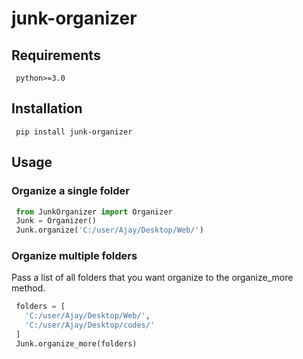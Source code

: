 # junk-organizer

## Requirements
```
 python>=3.0
```

## Installation
```
 pip install junk-organizer
```

## Usage

### Organize a single folder
```python
 from JunkOrganizer import Organizer
 Junk = Organizer()
 Junk.organize('C:/user/Ajay/Desktop/Web/')
```
### Organize multiple folders
Pass a list of all folders that you want organize to the organize_more method. 

```python
 folders = [
   'C:/user/Ajay/Desktop/Web/', 
   'C:/user/Ajay/Desktop/codes/'
 ]
 Junk.organize_more(folders) 
```
